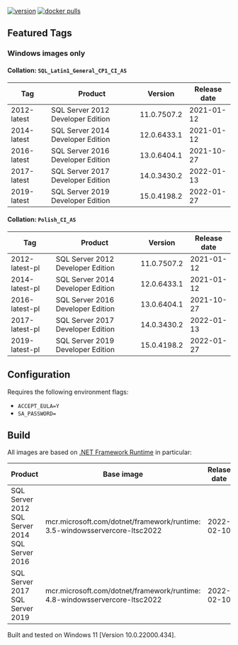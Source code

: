 [![version](https://img.shields.io/badge/docker%20last%20pushed-2022--02--22-blue)](https://hub.docker.com/repository/docker/cagrin/mssql-server-ltsc2022/tags)
[![docker pulls](https://img.shields.io/docker/pulls/cagrin/mssql-server-ltsc2022)](https://hub.docker.com/repository/docker/cagrin/mssql-server-ltsc2022)


## Featured Tags

### Windows images only

#### Collation: ```SQL_Latin1_General_CP1_CI_AS```

|Tag|Product|Version|Release date|
|--- |--- |--- |---|
|2012-latest|SQL Server 2012 Developer Edition|11.0.7507.2|2021-01-12|
|2014-latest|SQL Server 2014 Developer Edition|12.0.6433.1|2021-01-12|
|2016-latest|SQL Server 2016 Developer Edition|13.0.6404.1|2021-10-27|
|2017-latest|SQL Server 2017 Developer Edition|14.0.3430.2|2022-01-13|
|2019-latest|SQL Server 2019 Developer Edition|15.0.4198.2|2022-01-27|

#### Collation: ```Polish_CI_AS```

|Tag|Product|Version|Release date|
|--- |--- |--- |---|
|2012-latest-pl|SQL Server 2012 Developer Edition|11.0.7507.2|2021-01-12|
|2014-latest-pl|SQL Server 2014 Developer Edition|12.0.6433.1|2021-01-12|
|2016-latest-pl|SQL Server 2016 Developer Edition|13.0.6404.1|2021-10-27|
|2017-latest-pl|SQL Server 2017 Developer Edition|14.0.3430.2|2022-01-13|
|2019-latest-pl|SQL Server 2019 Developer Edition|15.0.4198.2|2022-01-27|

## Configuration
Requires the following environment flags:
- ```ACCEPT_EULA=Y```
- ```SA_PASSWORD=```

## Build

All images are based on [.NET Framework Runtime](https://hub.docker.com/_/microsoft-dotnet-framework-runtime) in particular:

|Product|Base image|Relase date|
|--- |--- |---|
|SQL Server 2012<br/>SQL Server 2014<br/>SQL Server 2016|mcr.microsoft.com/dotnet/framework/runtime:<br/>3.5-windowsservercore-ltsc2022|2022-02-10|
|SQL Server 2017<br/>SQL Server 2019|mcr.microsoft.com/dotnet/framework/runtime:<br/>4.8-windowsservercore-ltsc2022|2022-02-10|

Built and tested on Windows 11 [Version 10.0.22000.434].